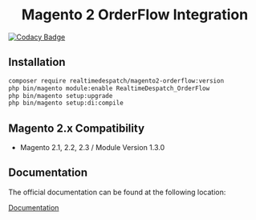 <h1 align="center">Magento 2 OrderFlow Integration</h1>

[![Codacy Badge](https://api.codacy.com/project/badge/Grade/2d22302b19714517ab3bf868c17e737e)](https://www.codacy.com/manual/daniel-ness/magento2-orderflow?utm_source=github.com&amp;utm_medium=referral&amp;utm_content=realtimedespatch/magento2-orderflow&amp;utm_campaign=Badge_Grade)

## Installation

```bash
composer require realtimedespatch/magento2-orderflow:version
php bin/magento module:enable RealtimeDespatch_OrderFlow
php bin/magento setup:upgrade
php bin/magento setup:di:compile
```

## Magento 2.x Compatibility

- Magento 2.1, 2.2, 2.3  / Module Version 1.3.0

## Documentation

The official documentation can be found at the following location:

<a href="https://documentation.realtimedespatch.co.uk/html/Magento2IntegrationGuide/">Documentation</a>

